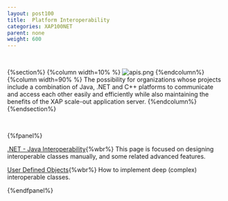 ```yaml
---
layout: post100
title:  Platform Interoperability
categories: XAP100NET
parent: none
weight: 600
---
```


<br>

{%section%}
{%column width=10% %}
![apis.png](/attachment_files/subject/apis.png)
{%endcolumn%}
{%column width=90% %}
The possibility for organizations whose projects include a combination of Java, .NET and C++ platforms to communicate and access each other easily and efficiently while also maintaining the benefits of the XAP scale-out application server.
{%endcolumn%}
{%endsection%}



<br>

{%fpanel%}

[.NET - Java Interoperability](./dotnet-java-interoperability.html){%wbr%}
This page is focused on designing interoperable classes manually, and some related advanced features.

[User Defined Objects](./interoperability-of-user-defined-objects.html){%wbr%}
How to implement deep (complex) interoperable classes.

{%endfpanel%}